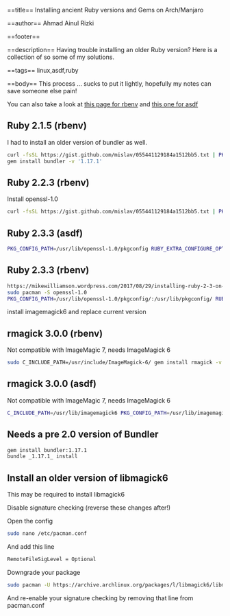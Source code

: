 ==title==
Installing ancient Ruby versions and Gems on Arch/Manjaro

==author==
Ahmad Ainul Rizki

==footer==


==description==
Having trouble installing an older Ruby version? Here is a collection of so some of my solutions.

==tags==
linux,asdf,ruby

==body==
This process ... sucks to put it lightly, hopefully my notes can save someone else pain!

You can also take a look at [this page for rbenv](https://wiki.archlinux.org/index.php/Rbenv) and [this one for asdf](https://github.com/asdf-vm/asdf-ruby/wiki/Ruby-Installation-Problems) 

## Ruby 2.1.5 (rbenv)

I had to install an older version of bundler as well.

```bash
curl -fsSL https://gist.github.com/mislav/055441129184a1512bb5.txt | PKG_CONFIG_PATH=/usr/lib/openssl-1.0/pkgconfig rbenv install --patch 2.1.5 -v
gem install bundler -v '1.17.1' 
```


## Ruby 2.2.3 (rbenv)

Install openssl-1.0

```bash
curl -fsSL https://gist.github.com/mislav/055441129184a1512bb5.txt | PKG_CONFIG_PATH=/usr/lib/openssl-1.0/pkgconfig rbenv install --patch 2.2.3 -v
```

## Ruby 2.3.3 (asdf)

```bash
PKG_CONFIG_PATH=/usr/lib/openssl-1.0/pkgconfig RUBY_EXTRA_CONFIGURE_OPTIONS="--with-openssl-dir=/usr/lib/openssl-1.0" asdf install ruby 2.3.3
```

## Ruby 2.3.3 (rbenv)

```bash
https://mikewilliamson.wordpress.com/2017/08/29/installing-ruby-2-3-on-archlinux/
sudo pacman -S openssl-1.0
PKG_CONFIG_PATH=/usr/lib/openssl-1.0/pkgconfig/:/usr/lib/pkgconfig/ RUBY_CONFIGURE_OPTS=--with-openssl-dir=/usr/lib/openssl-1.0/ rbenv install 2.3.3 -v
```

install imagemagick6 and replace current version

## rmagick 3.0.0 (rbenv)

Not compatible with ImageMagic 7, needs ImageMagick 6

```bash
sudo C_INCLUDE_PATH=/usr/include/ImageMagick-6/ gem install rmagick -v 3.0.0
```

## rmagick 3.0.0 (asdf)

Not compatible with ImageMagic 7, needs ImageMagick 6

```bash
C_INCLUDE_PATH=/usr/lib/imagemagick6 PKG_CONFIG_PATH=/usr/lib/imagemagick6/pkgconfig gem install rmagick -v 3.0.0
```

## Needs a pre 2.0 version of Bundler

```bash
gem install bundler:1.17.1
bundle _1.17.1_ install
```

## Install an older version of libmagick6

This may be required to install libmagick6

Disable signature checking (reverse these changes after!)

Open the config

```bash
sudo nano /etc/pacman.conf
```

And add this line

```bash
RemoteFileSigLevel = Optional
```

Downgrade your package

```bash
sudo pacman -U https://archive.archlinux.org/packages/l/libmagick6/libmagick6-6.9.10.56-1-x86_64.pkg.tar.xz
```

And re-enable your signature checking by removing that line from pacman.conf
